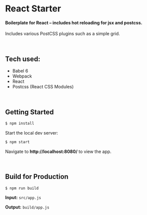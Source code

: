 # React Starter
#### Boilerplate for React – includes hot reloading for jsx and postcss.

Includes various PostCSS plugins such as a simple grid.

<br>

## Tech used:

- Babel 6
- Webpack
- React
- Postcss (React CSS Modules)

<br>

## Getting Started

```sh
$ npm install
```

Start the local dev server:

```sh
$ npm start
```

Navigate to **http://localhost:8080/** to view the app.

<br>

## Build for Production

```sh
$ npm run build
```

**Input:** `src/app.js`

**Output:** `build/app.js`
